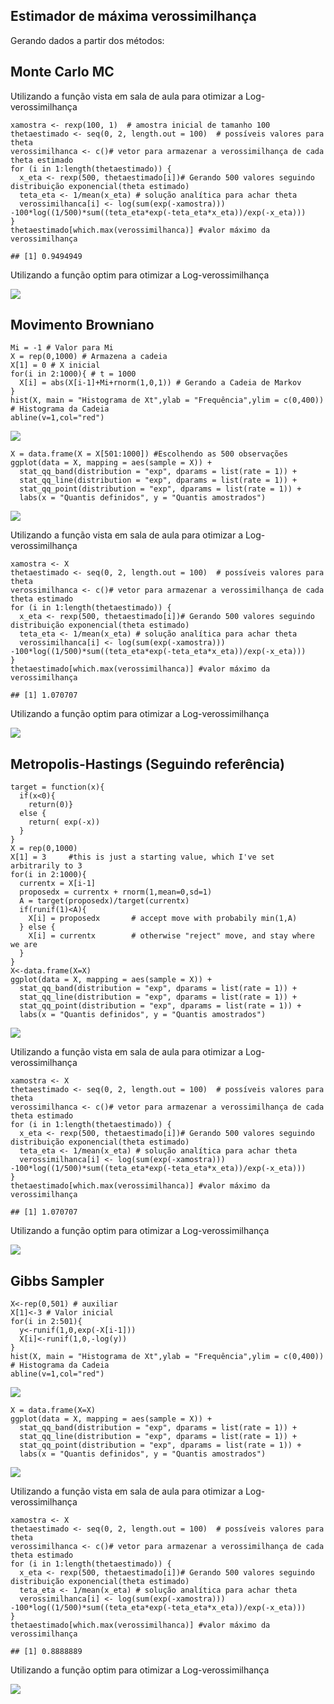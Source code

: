 Estimador de máxima verossimilhança
--------------

<p>
Gerando dados a partir dos métodos:
</p>

Monte Carlo MC
--------------

<p>
Utilizando a função vista em sala de aula para otimizar a
Log-verossimilhança
</p>

    xamostra <- rexp(100, 1)  # amostra inicial de tamanho 100
    thetaestimado <- seq(0, 2, length.out = 100)  # possíveis valores para theta 
    verossimilhanca <- c()# vetor para armazenar a verossimilhança de cada theta estimado
    for (i in 1:length(thetaestimado)) {
      x_eta <- rexp(500, thetaestimado[i])# Gerando 500 valores seguindo distribuição exponencial(theta estimado)
      teta_eta <- 1/mean(x_eta) # solução analítica para achar theta
      verossimilhanca[i] <- log(sum(exp(-xamostra))) -100*log((1/500)*sum((teta_eta*exp(-teta_eta*x_eta))/exp(-x_eta)))
    }
    thetaestimado[which.max(verossimilhanca)] #valor máximo da verossimilhança

    ## [1] 0.9494949

<p>
Utilizando a função optim para otimizar a Log-verossimilhança
</p>

![](EMVmarkdown_files/figure-markdown_strict/unnamed-chunk-3-1.png)

Movimento Browniano
-------------------

    Mi = -1 # Valor para Mi
    X = rep(0,1000) # Armazena a cadeia
    X[1] = 0 # X inicial
    for(i in 2:1000){ # t = 1000
      X[i] = abs(X[i-1]+Mi+rnorm(1,0,1)) # Gerando a Cadeia de Markov
    }
    hist(X, main = "Histograma de Xt",ylab = "Frequência",ylim = c(0,400)) # Histograma da Cadeia
    abline(v=1,col="red")

![](EMVmarkdown_files/figure-markdown_strict/unnamed-chunk-4-1.png)

    X = data.frame(X = X[501:1000]) #Escolhendo as 500 observações
    ggplot(data = X, mapping = aes(sample = X)) +
      stat_qq_band(distribution = "exp", dparams = list(rate = 1)) +
      stat_qq_line(distribution = "exp", dparams = list(rate = 1)) +
      stat_qq_point(distribution = "exp", dparams = list(rate = 1)) +
      labs(x = "Quantis definidos", y = "Quantis amostrados")

![](EMVmarkdown_files/figure-markdown_strict/unnamed-chunk-4-2.png)

<p>
Utilizando a função vista em sala de aula para otimizar a
Log-verossimilhança
</p>

    xamostra <- X 
    thetaestimado <- seq(0, 2, length.out = 100)  # possíveis valores para theta 
    verossimilhanca <- c()# vetor para armazenar a verossimilhança de cada theta estimado
    for (i in 1:length(thetaestimado)) {
      x_eta <- rexp(500, thetaestimado[i])# Gerando 500 valores seguindo distribuição exponencial(theta estimado)
      teta_eta <- 1/mean(x_eta) # solução analítica para achar theta
      verossimilhanca[i] <- log(sum(exp(-xamostra))) -100*log((1/500)*sum((teta_eta*exp(-teta_eta*x_eta))/exp(-x_eta)))
    }
    thetaestimado[which.max(verossimilhanca)] #valor máximo da verossimilhança

    ## [1] 1.070707

<p>
Utilizando a função optim para otimizar a Log-verossimilhança
</p>

![](EMVmarkdown_files/figure-markdown_strict/unnamed-chunk-6-1.png)

Metropolis-Hastings (Seguindo referência)
-----------------------------------------

    target = function(x){
      if(x<0){
        return(0)}
      else {
        return( exp(-x))
      }
    }
    X = rep(0,1000)
    X[1] = 3     #this is just a starting value, which I've set arbitrarily to 3
    for(i in 2:1000){
      currentx = X[i-1]
      proposedx = currentx + rnorm(1,mean=0,sd=1)
      A = target(proposedx)/target(currentx) 
      if(runif(1)<A){
        X[i] = proposedx       # accept move with probabily min(1,A)
      } else {
        X[i] = currentx        # otherwise "reject" move, and stay where we are
      }
    }
    X<-data.frame(X=X)
    ggplot(data = X, mapping = aes(sample = X)) +
      stat_qq_band(distribution = "exp", dparams = list(rate = 1)) +
      stat_qq_line(distribution = "exp", dparams = list(rate = 1)) +
      stat_qq_point(distribution = "exp", dparams = list(rate = 1)) +
      labs(x = "Quantis definidos", y = "Quantis amostrados")

![](EMVmarkdown_files/figure-markdown_strict/unnamed-chunk-7-1.png)

<p>
Utilizando a função vista em sala de aula para otimizar a
Log-verossimilhança
</p>

    xamostra <- X 
    thetaestimado <- seq(0, 2, length.out = 100)  # possíveis valores para theta 
    verossimilhanca <- c()# vetor para armazenar a verossimilhança de cada theta estimado
    for (i in 1:length(thetaestimado)) {
      x_eta <- rexp(500, thetaestimado[i])# Gerando 500 valores seguindo distribuição exponencial(theta estimado)
      teta_eta <- 1/mean(x_eta) # solução analítica para achar theta
      verossimilhanca[i] <- log(sum(exp(-xamostra))) -100*log((1/500)*sum((teta_eta*exp(-teta_eta*x_eta))/exp(-x_eta)))
    }
    thetaestimado[which.max(verossimilhanca)] #valor máximo da verossimilhança

    ## [1] 1.070707

<p>
Utilizando a função optim para otimizar a Log-verossimilhança
</p>

![](EMVmarkdown_files/figure-markdown_strict/unnamed-chunk-9-1.png)

Gibbs Sampler
-------------

    X<-rep(0,501) # auxiliar
    X[1]<-3 # Valor inicial
    for(i in 2:501){
      y<-runif(1,0,exp(-X[i-1]))
      X[i]<-runif(1,0,-log(y))
    }
    hist(X, main = "Histograma de Xt",ylab = "Frequência",ylim = c(0,400)) # Histograma da Cadeia
    abline(v=1,col="red")

![](EMVmarkdown_files/figure-markdown_strict/unnamed-chunk-10-1.png)

    X = data.frame(X=X)
    ggplot(data = X, mapping = aes(sample = X)) +
      stat_qq_band(distribution = "exp", dparams = list(rate = 1)) +
      stat_qq_line(distribution = "exp", dparams = list(rate = 1)) +
      stat_qq_point(distribution = "exp", dparams = list(rate = 1)) +
      labs(x = "Quantis definidos", y = "Quantis amostrados")

![](EMVmarkdown_files/figure-markdown_strict/unnamed-chunk-10-2.png)
<p>
Utilizando a função vista em sala de aula para otimizar a
Log-verossimilhança
</p>

    xamostra <- X 
    thetaestimado <- seq(0, 2, length.out = 100)  # possíveis valores para theta 
    verossimilhanca <- c()# vetor para armazenar a verossimilhança de cada theta estimado
    for (i in 1:length(thetaestimado)) {
      x_eta <- rexp(500, thetaestimado[i])# Gerando 500 valores seguindo distribuição exponencial(theta estimado)
      teta_eta <- 1/mean(x_eta) # solução analítica para achar theta
      verossimilhanca[i] <- log(sum(exp(-xamostra))) -100*log((1/500)*sum((teta_eta*exp(-teta_eta*x_eta))/exp(-x_eta)))
    }
    thetaestimado[which.max(verossimilhanca)] #valor máximo da verossimilhança

    ## [1] 0.8888889

<p>
Utilizando a função optim para otimizar a Log-verossimilhança
</p>

![](EMVmarkdown_files/figure-markdown_strict/unnamed-chunk-12-1.png)
